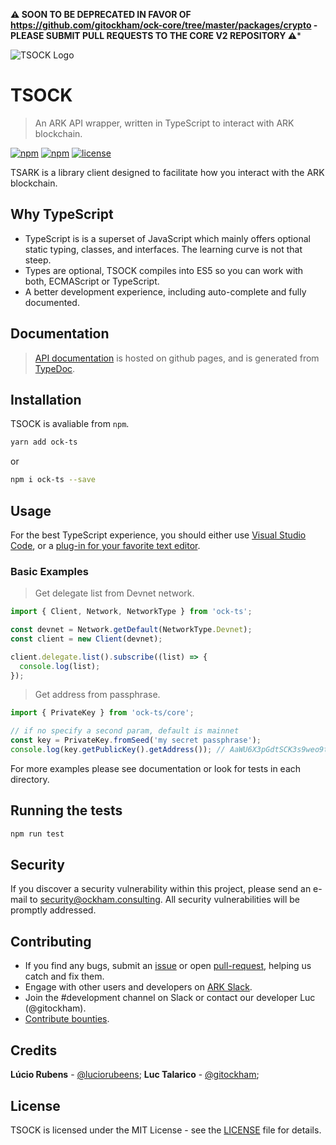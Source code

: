 **:warning: SOON TO BE DEPRECATED IN FAVOR OF https://github.com/gitockham/ock-core/tree/master/packages/crypto - PLEASE SUBMIT PULL REQUESTS TO THE CORE V2 REPOSITORY :warning:***

![TSOCK Logo](https://i.imgur.com/AyhlVoZ.png)

# TSOCK

> An ARK API wrapper, written in TypeScript to interact with ARK blockchain.

[![npm](https://img.shields.io/npm/dt/ock-ts.svg)]()
[![npm](https://img.shields.io/npm/v/ock-ts.svg)]()
[![license](https://img.shields.io/github/license/gitockham/ock-ts.svg)]()

TSARK is a library client designed to facilitate how you interact with the ARK blockchain.

## Why TypeScript

  * TypeScript is is a superset of JavaScript which mainly offers optional static typing, classes, and interfaces. The learning curve is not that steep.
  * Types are optional, TSOCK compiles into ES5 so you can work with both, ECMAScript or TypeScript.
  * A better development experience, including auto-complete and fully documented.

## Documentation

> [API documentation](https://gitockham.github.io/ock-ts/) is hosted on github pages, and is generated from [TypeDoc](https://github.com/TypeStrong/typedoc).

## Installation

TSOCK is avaliable from `npm`.

```bash
yarn add ock-ts
```

or

```bash
npm i ock-ts --save
```

## Usage

For the best TypeScript experience, you should either use [Visual Studio Code](http://code.visualstudio.com/), or a [plug-in for your favorite text editor](https://github.com/Microsoft/TypeScript/wiki/TypeScript-Editor-Support).

### Basic Examples

> Get delegate list from Devnet network.

```js
import { Client, Network, NetworkType } from 'ock-ts';

const devnet = Network.getDefault(NetworkType.Devnet);
const client = new Client(devnet);

client.delegate.list().subscribe((list) => {
  console.log(list);
});
```

> Get address from passphrase.

```js
import { PrivateKey } from 'ock-ts/core';

// if no specify a second param, default is mainnet
const key = PrivateKey.fromSeed('my secret passphrase');
console.log(key.getPublicKey().getAddress()); // AaWU6X3pGdtSCK3s9weo9tjth64F3hixgT
```

For more examples please see documentation or look for tests in each directory.

## Running the tests

```bash
npm run test
```

## Security

If you discover a security vulnerability within this project, please send an e-mail to security@ockham.consulting. All security vulnerabilities will be promptly addressed.

## Contributing

  * If you find any bugs, submit an [issue](../../issues) or open [pull-request](../../pulls), helping us catch and fix them.
  * Engage with other users and developers on [ARK Slack](https://ockham.consulting/slack/).
  * Join the #development channel on Slack or contact our developer Luc (@gitockham).
  * [Contribute bounties](./CONTRIBUTING.md).

## Credits

**Lúcio Rubens** - [@luciorubeens](https://github.com/luciorubeens);
**Luc Talarico** - [@gitockham](https://github.com/gitockham);

## License

TSOCK is licensed under the MIT License - see the [LICENSE](./LICENSE) file for details.
